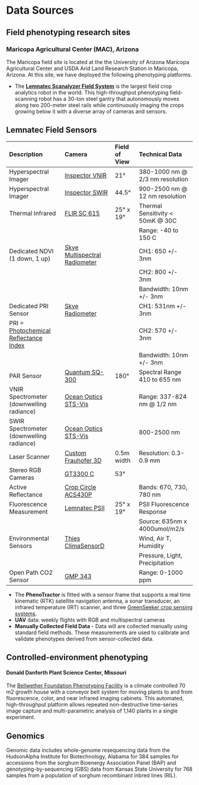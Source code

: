 # Data Sources

## Field phenotyping research sites

### Maricopa Agricultural Center \(MAC\), Arizona

The Maricopa field site is located at the the University of Arizona Maricopa Agricultural Center and USDA Arid Land Research Station in Maricopa, Arizona. At this site, we have deployed the following phenotyping platforms.

* The [**Lemnatec Scanalyzer Field System**](http://www.lemnatec.com/products/hardware-solutions/scanalyzer-field/) is the largest field crop analytics robot in the world. This high-throughput phenotyping field-scanning robot has a 30-ton steel gantry that autonomously moves along two 200-meter steel rails while continuously imaging the crops growing below it with a diverse array of cameras and sensors.

## Lemnatec Field Sensors

| Description | Camera | Field of View | Technical Data |
| :--- | :--- | :--- | :--- |
| Hyperspectral Imager | [Inspector VNIR](http://www.headwallphotonics.com/spectral-imaging/hyperspectral/vnir) | 21° | 380-1000 nm @ 2/3 nm resolution |
| Hyperspectral Imager | [Inspector SWIR](http://www.headwallphotonics.com/spectral-imaging/hyperspectral/swir) | 44.5° | 900-2500 nm @ 12 nm resolution |
| Thermal Infrared | [FLIR SC 615](http://www.flir.com/automation/display/?id=41330) | 25° x 19° | Thermal Sensitivity &lt; 50mK @ 30C |
|  |  |  | Range: -40 to 150 C |
| Dedicated NDVI \(1 down, 1 up\) | [Skye Multispectral Radiometer](http://www.skyeinstruments.com/news-events/new-spectral-albedometers/) |  | CH1: 650 +/- 3nm |
|  |  |  | CH2: 800 +/- 3nm |
|  |  |  | Bandwidth: 10nm +/- 3nm |
| Dedicated PRI Sensor | [Skye Radiometer](http://www.skyeinstruments.com/products/light-sensors-systems/light-sensor-range/new-ndvipri-sensor/) |  | CH1: 531nm +/- 3nm |
| PRI = [Photochemical Reflectance Index](https://en.wikipedia.org/wiki/Photochemical_Reflectance_Index) |  |  | CH2: 570 +/- 3nm |
|  |  |  | Bandwidth: 10nm +/- 3nm |
| PAR Sensor | [Quantum SQ-300](http://www.apogeeinstruments.com/quantum/) | 180° | Spectral Range 410 to 655 nm |
| VNIR Spectrometer \(downwelling radiance\) | [Ocean Optics STS-Vis](http://oceanoptics.com/product/sts-vis-microspectrometer/) |  | Range: 337-824 nm @ 1/2 nm |
| SWIR Spectrometer \(downwelling radiance\) | [Ocean Optics STS-Vis](http://oceanoptics.com/product/sts-vis-microspectrometer/) |  | 800-2500 nm |
| Laser Scanner | [Custom Frauhofer 3D](http://www.ipm.fraunhofer.de/en/bu/object-shape-detection/technologies/mobile-laser-scanning.html) | 0.5m width | Resolution: 0.3-0.9 mm |
| Stereo RGB Cameras | [GT3300 C](http://www.1stvision.com/cameras/AVT/Prosilica-GT3300-B-C.html) | 53° |  |
| Active Reflectance | [Crop Circle ACS430P](http://hollandscientific.com/product/crop-circle-acs-430-active-crop-canopy-sensor/) |  | Bands: 670, 730, 780 nm |
| Fluorescence Measurement | [Lemnatec PSII](http://www.lemnatec.com/products/imaging-modules/psii-imaging/) | 25° x 19° | PSII Fluorescence Response |
|  |  |  | Source: 635nm x 4000umol/m2/s |
| Environmental Sensors | [Thies ClimaSensorD](http://www.thiesclima.com/ClimaSensorUS_e.html) |  | Wind, Air T, Humidity |
|  |  |  | Pressure, Light, Precipitation |
| Open Path CO2 Sensor | [GMP 343](http://www.vaisala.com/en/products/carbondioxide/Pages/GMP343.aspx) |  | Range: 0-1000 ppm |

* The **PhenoTractor** is fitted with a sensor frame that supports a real time kinematic \(RTK\) satellite navigation antenna, a sonar transducer,  an infrared temperature \(IRT\) scanner, and three [GreenSeeker crop sensing systems](http://www.trimble.com/agriculture/greenseeker.aspx).
* **UAV** data: weekly flights with RGB and multispectral cameras
* **Manually Collected Field Data** - Data will are collected manually using standard field methods. These measurements are used to calibrate and validate phenotypes derived from sensor-collected data.

## Controlled-environment phenotyping

#### Donald Danforth Plant Science Center, Missouri

The [Bellwether Foundation Phenotyping Facility](https://www.danforthcenter.org/scientists-research/core-technologies/phenotyping) is a climate controlled 70 m2 growth house with a conveyor belt system for moving plants to and from fluorescence, color, and near infrared imaging cabinets. This automated, high-throughput platform allows repeated non-destructive time-series image capture and multi-parametric analysis of 1,140 plants in a single experiment.

## Genomics

Genomic data includes whole-genome resequencing data from the HudsonAlpha Institute for Biotechnology, Alabama for 384 samples for accessions from the sorghum Bioenergy Association Panel \(BAP\) and genotyping-by-sequencing \(GBS\) data from Kansas State University for 768 samples from a population of sorghum recombinant inbred lines \(RIL\).

